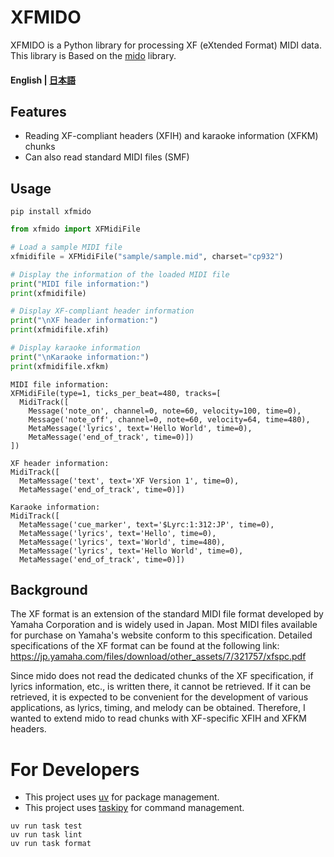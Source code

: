 # XFMIDO

XFMIDO is a Python library for processing XF (eXtended Format) MIDI data.
This library is Based on the [mido](https://github.com/mido/mido) library.

#### English | [日本語](./README.ja.md)

## Features

- Reading XF-compliant headers (XFIH) and karaoke information (XFKM) chunks
- Can also read standard MIDI files (SMF)

## Usage

```
pip install xfmido
```


```python
from xfmido import XFMidiFile

# Load a sample MIDI file
xfmidifile = XFMidiFile("sample/sample.mid", charset="cp932")

# Display the information of the loaded MIDI file
print("MIDI file information:")
print(xfmidifile)

# Display XF-compliant header information
print("\nXF header information:")
print(xfmidifile.xfih)

# Display karaoke information
print("\nKaraoke information:")
print(xfmidifile.xfkm)
```

```
MIDI file information:
XFMidiFile(type=1, ticks_per_beat=480, tracks=[
  MidiTrack([
    Message('note_on', channel=0, note=60, velocity=100, time=0),
    Message('note_off', channel=0, note=60, velocity=64, time=480),
    MetaMessage('lyrics', text='Hello World', time=0),
    MetaMessage('end_of_track', time=0)])
])

XF header information:
MidiTrack([
  MetaMessage('text', text='XF Version 1', time=0),
  MetaMessage('end_of_track', time=0)])

Karaoke information:
MidiTrack([
  MetaMessage('cue_marker', text='$Lyrc:1:312:JP', time=0),
  MetaMessage('lyrics', text='Hello', time=0),
  MetaMessage('lyrics', text='World', time=480),
  MetaMessage('lyrics', text='Hello World', time=0),
  MetaMessage('end_of_track', time=0)])
```

## Background
The XF format is an extension of the standard MIDI file format developed by Yamaha Corporation and is widely used in Japan. Most MIDI files available for purchase on Yamaha's website conform to this specification. Detailed specifications of the XF format can be found at the following link: https://jp.yamaha.com/files/download/other_assets/7/321757/xfspc.pdf

Since mido does not read the dedicated chunks of the XF specification, if lyrics information, etc., is written there, it cannot be retrieved. If it can be retrieved, it is expected to be convenient for the development of various applications, as lyrics, timing, and melody can be obtained. Therefore, I wanted to extend mido to read chunks with XF-specific XFIH and XFKM headers.


# For Developers

- This project uses [uv](https://github.com/astral-sh/uv) for package management.
- This project uses [taskipy](https://github.com/taskipy/taskipy) for command management.

```
uv run task test
uv run task lint
uv run task format
```
